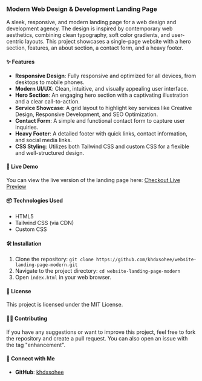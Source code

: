 ### Modern Web Design & Development Landing Page

   

A sleek, responsive, and modern landing page for a web design and development agency. The design is inspired by contemporary web aesthetics, combining clean typography, soft color gradients, and user-centric layouts. This project showcases a single-page website with a hero section, features, an about section, a contact form, and a heavy footer.

#### ✨ Features

  * **Responsive Design**: Fully responsive and optimized for all devices, from desktops to mobile phones.
  * **Modern UI/UX**: Clean, intuitive, and visually appealing user interface.
  * **Hero Section**: An engaging hero section with a captivating illustration and a clear call-to-action.
  * **Service Showcase**: A grid layout to highlight key services like Creative Design, Responsive Development, and SEO Optimization.
  * **Contact Form**: A simple and functional contact form to capture user inquiries.
  * **Heavy Footer**: A detailed footer with quick links, contact information, and social media links.
  * **CSS Styling**: Utilizes both Tailwind CSS and custom CSS for a flexible and well-structured design.

#### 🚀 Live Demo

You can view the live version of the landing page here:
[Checkout Live Preview](https://khalid-randhawa.web.app/apps-projects/web-design.html)

#### 📦 Technologies Used

  * HTML5
  * Tailwind CSS (via CDN)
  * Custom CSS

#### 🛠️ Installation

1.  Clone the repository:
    `git clone https://github.com/khdxsohee/website-landing-page-modern.git`
2.  Navigate to the project directory:
    `cd website-landing-page-modern`
3.  Open `index.html` in your web browser.

#### 📄 License

This project is licensed under the MIT License.

#### 🧑‍💻 Contributing

If you have any suggestions or want to improve this project, feel free to fork the repository and create a pull request. You can also open an issue with the tag "enhancement".

#### 🤝 Connect with Me

  * **GitHub**: [khdxsohee](https://github.com/khdxsohee)
